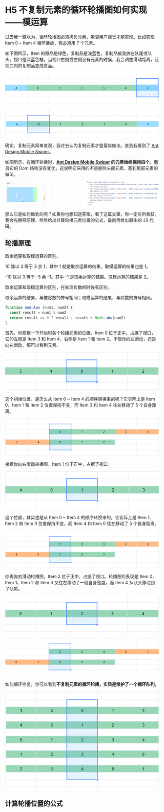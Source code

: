 # H5 不复制元素的循环轮播图如何实现——模运算

过去我一直以为，循环轮播图必须拷贝元素，欺骗用户视觉才能实现。比如实现 Item 0 ~ Item 4 循环播放，我必须用 7 个元素。

如下图所示，Item 的原品是绿色，复制品是浅蓝色，复制品被我放在队尾或队头。视口是深蓝色框，当视口右侧或左侧没有元素的时候，我会调整滑动距离，让视口内的复制品变成原品。

![](./img/old-method-0.png)

![](./img/old-method-1.png)

确实，复制元素简单直观，我过去认为复制元素才是最优做法。直到我看到了 [Ant Design Mobile Swiper](https://mobile.ant.design/components/swiper)。

如图所示，在循环轮播时，**[Ant Design Mobile Swiper](https://mobile.ant.design/components/swiper) 的元素始终保持四个**。而且它的 Dom 结构没有变化，这说明它采用的不是删除头部元素，塞到尾部元素的做法。

![](./img/antd-mobile.gif)

那么它是如何做到的呢？如果你也想知道答案，看了这篇文章，你一定有所收获。我会先解释原理，然后给出计算轮播元素位置的公式，最后再给出原生的 JS 代码。

## 轮播原理


取余运算和取模运算的区别。

10 除以 3 等于 3 余 1，其中 1 就是取余运算的结果。取模运算的结果也是 1。

-10 除以 3 等于 -3 余 -1。其中 -1 是取余运算的结果。取模运算的结果是 2。

取余运算和取模运算的区别，在处理负数的时候有区别。

取余运算的结果，与被除数的符号相同；取模运算的结果，与除数的符号相同。

```js
function modulus (num1, num2) {
  const result = num1 % num2
  return result >= 0 ? result : result + Math.abs(num2)
}
```

首先，你观察一下开始时各个轮播元素的位置。Item 0 位于正中，占据了视口，它的左侧是 Item 3 和 Item 4，右侧是 Item 1 和 Item 2。不管你向左滑动，还是向右滑动，都可以看到元素。

![](./img/item0-center.png)

这个初始位置，是怎么从 Item 0 ~ Item 4 的顺序转换来的呢？它实际上是 Item 0、Item 1 和 Item 2 位置保持不变，而 Item 3 和 Item 4 往左移动了 5 个自身距离。

![](./img/item0-mod.png)

接着你向右滑动轮播图，Item 1 位于正中，占据了视口。

![](./img/item1-center.png)

这个位置，其实也是从 Item 0 ~ Item 4 的顺序转换来的。它实际上是 Item 1、Item 2 和 Item 3 位置保持不变，而 Item 4 和 Item 0 往左移动了 5 个自身距离。

![](./img/item1-mod.png)

你再向右滑动轮播图，Item 2 位于正中，占据了视口。轮播图的表现是 Item 0、Item 1、Item 2 和 Item 3 又往左移动了一段自身宽度，而 Item 4 从队头移动到了队尾。

![](./img/item2-center.png)

![](./img/item2-mod.png)

如何循环往复，你可以看到**不复制元素的循环轮播，实质是维护了一个循环队列。**

![](./img/loop.png)

## 计算轮播位置的公式
